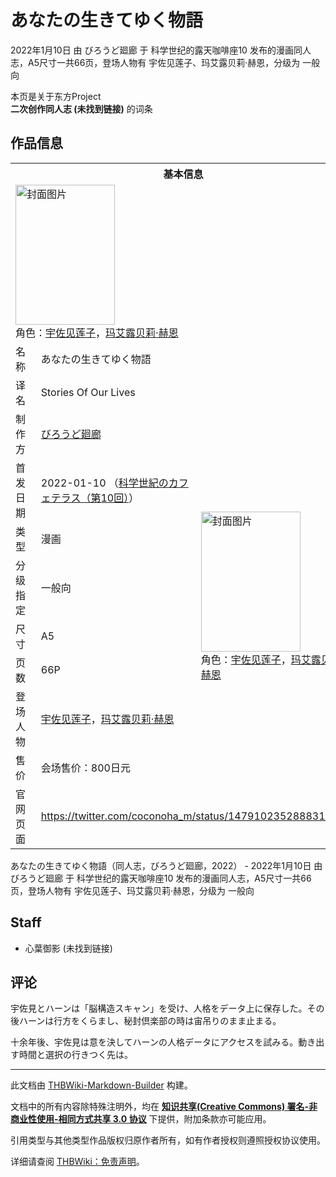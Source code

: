 # あなたの生きてゆく物語

<!-- source html: G:\repos\THBWiki-Markdown-Builder\THBWikiMarkdown\Temp\main\8\8e\ns0%3A%E3%81%82%E3%81%AA%E3%81%9F%E3%81%AE%E7%94%9F%E3%81%8D%E3%81%A6%E3%82%86%E3%81%8F%E7%89%A9%E8%AA%9E.html -->

2022年1月10日 由 びろうど廻廊 于 科学世纪的露天咖啡座10 发布的漫画同人志，A5尺寸一共66页，登场人物有 宇佐见莲子、玛艾露贝莉·赫恩，分级为 一般向

本页是关于东方Project  
 **二次创作同人志 (未找到链接)** 的词条

## 作品信息

<table><tbody><tr><th colspan="3">基本信息</th></tr><tr><td class="cover-artwork-mobile" colspan="2"><a href="./文件-あなたの生きてゆく物語封面.jpg.md" class="image" title="封面图片"><img alt="封面图片" src="https://upload.thwiki.cc/thumb/5/5d/%E3%81%82%E3%81%AA%E3%81%9F%E3%81%AE%E7%94%9F%E3%81%8D%E3%81%A6%E3%82%86%E3%81%8F%E7%89%A9%E8%AA%9E%E5%B0%81%E9%9D%A2.jpg/159px-%E3%81%82%E3%81%AA%E3%81%9F%E3%81%AE%E7%94%9F%E3%81%8D%E3%81%A6%E3%82%86%E3%81%8F%E7%89%A9%E8%AA%9E%E5%B0%81%E9%9D%A2.jpg" decoding="async" loading="lazy" width="159" height="224" srcset="https://upload.thwiki.cc/thumb/5/5d/%E3%81%82%E3%81%AA%E3%81%9F%E3%81%AE%E7%94%9F%E3%81%8D%E3%81%A6%E3%82%86%E3%81%8F%E7%89%A9%E8%AA%9E%E5%B0%81%E9%9D%A2.jpg/238px-%E3%81%82%E3%81%AA%E3%81%9F%E3%81%AE%E7%94%9F%E3%81%8D%E3%81%A6%E3%82%86%E3%81%8F%E7%89%A9%E8%AA%9E%E5%B0%81%E9%9D%A2.jpg 1.5x, https://upload.thwiki.cc/thumb/5/5d/%E3%81%82%E3%81%AA%E3%81%9F%E3%81%AE%E7%94%9F%E3%81%8D%E3%81%A6%E3%82%86%E3%81%8F%E7%89%A9%E8%AA%9E%E5%B0%81%E9%9D%A2.jpg/318px-%E3%81%82%E3%81%AA%E3%81%9F%E3%81%AE%E7%94%9F%E3%81%8D%E3%81%A6%E3%82%86%E3%81%8F%E7%89%A9%E8%AA%9E%E5%B0%81%E9%9D%A2.jpg 2x" data-file-width="1170" data-file-height="1648"></a><div class="cover-char">角色：<a href="./宇佐见莲子.md" title="宇佐见莲子">宇佐见莲子</a>，<a href="./玛艾露贝莉·赫恩.md" title="玛艾露贝莉·赫恩">玛艾露贝莉·赫恩</a></div></td>
</tr><tr><td class="label">名称</td><td colspan="2"> あなたの生きてゆく物語 </td></tr><tr><td class="label">译名</td><td colspan="2"> Stories Of Our Lives </td></tr><tr><td class="label">制作方</td><td><a href="./びろうど廻廊.md" title="びろうど廻廊">びろうど廻廊</a></td><td class="cover-artwork" rowspan="8" style="min-width:224px;"><a href="./文件-あなたの生きてゆく物語封面.jpg.md" class="image" title="封面图片"><img alt="封面图片" src="https://upload.thwiki.cc/thumb/5/5d/%E3%81%82%E3%81%AA%E3%81%9F%E3%81%AE%E7%94%9F%E3%81%8D%E3%81%A6%E3%82%86%E3%81%8F%E7%89%A9%E8%AA%9E%E5%B0%81%E9%9D%A2.jpg/159px-%E3%81%82%E3%81%AA%E3%81%9F%E3%81%AE%E7%94%9F%E3%81%8D%E3%81%A6%E3%82%86%E3%81%8F%E7%89%A9%E8%AA%9E%E5%B0%81%E9%9D%A2.jpg" decoding="async" loading="lazy" width="159" height="224" srcset="https://upload.thwiki.cc/thumb/5/5d/%E3%81%82%E3%81%AA%E3%81%9F%E3%81%AE%E7%94%9F%E3%81%8D%E3%81%A6%E3%82%86%E3%81%8F%E7%89%A9%E8%AA%9E%E5%B0%81%E9%9D%A2.jpg/238px-%E3%81%82%E3%81%AA%E3%81%9F%E3%81%AE%E7%94%9F%E3%81%8D%E3%81%A6%E3%82%86%E3%81%8F%E7%89%A9%E8%AA%9E%E5%B0%81%E9%9D%A2.jpg 1.5x, https://upload.thwiki.cc/thumb/5/5d/%E3%81%82%E3%81%AA%E3%81%9F%E3%81%AE%E7%94%9F%E3%81%8D%E3%81%A6%E3%82%86%E3%81%8F%E7%89%A9%E8%AA%9E%E5%B0%81%E9%9D%A2.jpg/318px-%E3%81%82%E3%81%AA%E3%81%9F%E3%81%AE%E7%94%9F%E3%81%8D%E3%81%A6%E3%82%86%E3%81%8F%E7%89%A9%E8%AA%9E%E5%B0%81%E9%9D%A2.jpg 2x" data-file-width="1170" data-file-height="1648"></a><div class="cover-char">角色：<a href="./宇佐见莲子.md" title="宇佐见莲子">宇佐见莲子</a>，<a href="./玛艾露贝莉·赫恩.md" title="玛艾露贝莉·赫恩">玛艾露贝莉·赫恩</a></div></td>
</tr><tr><td class="label">首发日期</td><td>2022-01-10&#160;（<a href="/展会作品列表?e=%E7%A7%91%E5%AD%A6%E4%B8%96%E7%BA%AA%E7%9A%84%E9%9C%B2%E5%A4%A9%E5%92%96%E5%95%A1%E5%BA%A7%2310">科学世紀のカフェテラス（第10回）</a>）</td></tr><tr><td class="label">类型</td><td>漫画</td></tr><tr><td class="label">分级指定</td><td>一般向</td></tr><tr><td class="label">尺寸</td><td>A5</td></tr><tr><td class="label">页数</td><td>66P</td></tr><tr><td class="label">登场人物</td><td><a href="./宇佐见莲子.md" title="宇佐见莲子">宇佐见莲子</a>，<a href="./玛艾露贝莉·赫恩.md" title="玛艾露贝莉·赫恩">玛艾露贝莉·赫恩</a></td></tr><tr><td class="label">售价</td><td>会场售价：800日元</td></tr>
<tr><td class="label">官网页面</td><td colspan="2"><a rel="nofollow" class="external free" href="https://twitter.com/coconoha_m/status/1479102352888311812">https://twitter.com/coconoha_m/status/1479102352888311812</a></td></tr></tbody></table>

あなたの生きてゆく物語（同人志，びろうど廻廊，2022） - 2022年1月10日 由 びろうど廻廊 于 科学世纪的露天咖啡座10 发布的漫画同人志，A5尺寸一共66页，登场人物有 宇佐见莲子、玛艾露贝莉·赫恩，分级为 一般向

## Staff
- 心葉御影 (未找到链接)


## 评论

  
宇佐見とハーンは「脳構造スキャン」を受け、人格をデータ上に保存した。その後ハーンは行方をくらまし、秘封倶楽部の時は宙吊りのまま止まる。  

十余年後、宇佐見は意を決してハーンの人格データにアクセスを試みる。動き出す時間と選択の行きつく先は。
  


  
  

  





---

此文档由 [THBWiki-Markdown-Builder](https://github.com/Delsin-Yu/THBWiki-Markdown-Builder) 构建。

文档中的所有内容除特殊注明外，均在 [**知识共享(Creative Commons) 署名-非商业性使用-相同方式共享 3.0 协议**](https://creativecommons.org/licenses/by-sa/3.0/deed.zh-hans) 下提供，附加条款亦可能应用。

引用类型与其他类型作品版权归原作者所有，如有作者授权则遵照授权协议使用。

详细请查阅 [THBWiki：免责声明](https://thbwiki.cc/THBWiki:%E5%85%8D%E8%B4%A3%E5%A3%B0%E6%98%8E)。

